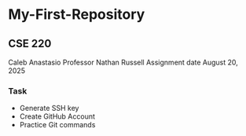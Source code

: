 # My-First-Repository

## CSE 220 

Caleb Anastasio
Professor Nathan Russell
Assignment date August 20, 2025

### Task

* Generate SSH key
* Create GitHub Account
* Practice Git commands
